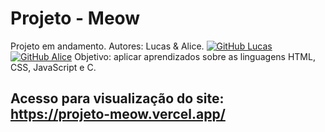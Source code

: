 # Projeto - Meow

Projeto em andamento. 
Autores: Lucas & Alice.
[![GitHub Lucas](https://img.shields.io/badge/GitHub-000?style=for-the-badge&logo=github&logoColor=30A3DC)](https://github.com/lucasogarcez/)
[![GitHub Alice](https://img.shields.io/badge/GitHub-000?style=for-the-badge&logo=github&logoColor=30A3DC)](https://github.com/CarmoH)
Objetivo: aplicar aprendizados sobre as linguagens HTML, CSS, JavaScript e C.

## Acesso para visualização do site: https://projeto-meow.vercel.app/
